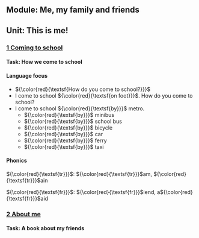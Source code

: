 ## Module: Me, my family and friends
## Unit: This is me!
### [1 Coming to school](./Chapter_1/)
#### Task: How we come to school
#### Language focus
- ${\color{red}{\textsf{How do you come to school?}}}$
- I come to school ${\color{red}{\textsf{on foot}}}$. How do you come to school?
- I come to school ${\color{red}{\textsf{by}}}$ metro.
  - ${\color{red}{\textsf{by}}}$ minibus
  - ${\color{red}{\textsf{by}}}$ school bus
  - ${\color{red}{\textsf{by}}}$ bicycle
  - ${\color{red}{\textsf{by}}}$ car
  - ${\color{red}{\textsf{by}}}$ ferry
  - ${\color{red}{\textsf{by}}}$ taxi

#### Phonics
${\color{red}{\textsf{tr}}}$: ${\color{red}{\textsf{tr}}}$am, ${\color{red}{\textsf{tr}}}$ain

${\color{red}{\textsf{fr}}}$: ${\color{red}{\textsf{fr}}}$iend, a${\color{red}{\textsf{fr}}}$aid
### [2 About me](./Chapter_2/)
#### Task: A book about my friends
